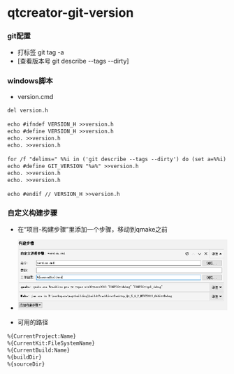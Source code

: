 # qtcreator-git-version

### git配置
* 打标签 git tag -a <commit-id>
* [查看版本号 git describe --tags --dirty]

### windows脚本  
* version.cmd
```
del version.h

echo #ifndef VERSION_H >>version.h
echo #define VERSION_H >>version.h
echo. >>version.h
echo. >>version.h

for /f "delims=" %%i in ('git describe --tags --dirty') do (set a=%%i)
echo #define GIT_VERSION "%a%" >>version.h
echo. >>version.h
echo. >>version.h

echo #endif // VERSION_H >>version.h
```

### 自定义构建步骤
* 在“项目-构建步骤”里添加一个步骤，移动到qmake之前
* ![image](https://github.com/zhang846682029/qtcreator-git-version/raw/master/build-process.PNG)

* 可用的路径
```
%{CurrentProject:Name}  
%{CurrentKit:FileSystemName}  
%{CurrentBuild:Name}  
%{buildDir}  
%{sourceDir}  
```
